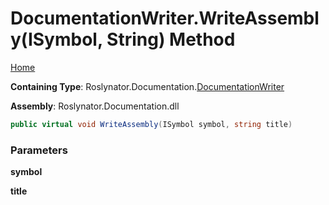 <a name="_top"></a>

# DocumentationWriter\.WriteAssembly\(ISymbol, String\) Method

[Home](../../../../README.md#_top)

**Containing Type**: Roslynator\.Documentation\.[DocumentationWriter](../README.md#_top)

**Assembly**: Roslynator\.Documentation\.dll

```csharp
public virtual void WriteAssembly(ISymbol symbol, string title)
```

### Parameters

**symbol**

**title**